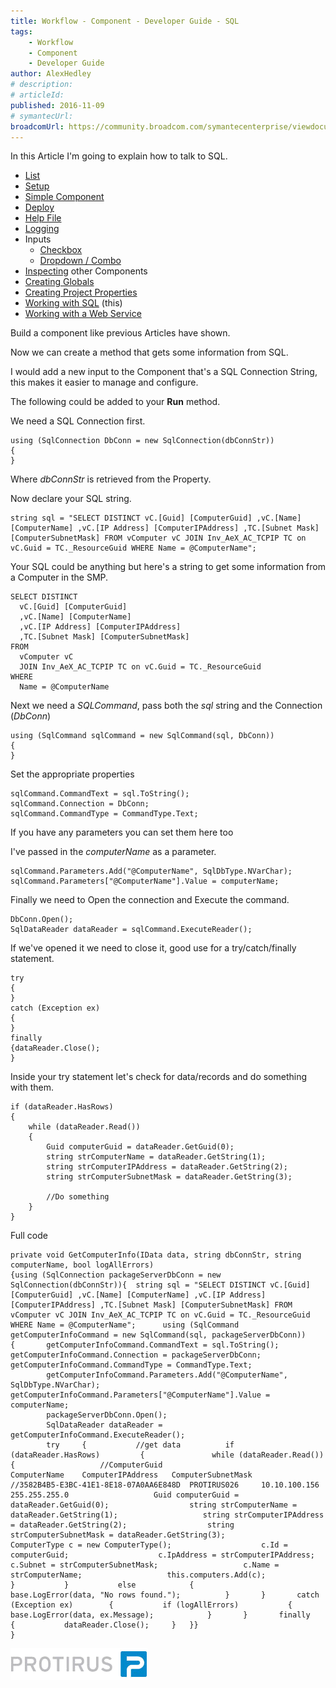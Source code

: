 ```yaml
---
title: Workflow - Component - Developer Guide - SQL
tags:
    - Workflow
    - Component
    - Developer Guide
author: AlexHedley
# description: 
# articleId: 
published: 2016-11-09
# symantecUrl:
broadcomUrl: https://community.broadcom.com/symantecenterprise/viewdocument/workflow-component-developer-gu-12?CommunityKey=04ead5e9-3643-4118-b853-afa5a58710c6&tab=librarydocuments
---
```


In this Article I'm going to explain how to talk to SQL.
  
- [List](https://community.broadcom.com/symantecenterprise/viewdocument?DocumentKey=2f07f920-0cbd-4be4-83a8-c6180eee3092&amp;CommunityKey=04ead5e9-3643-4118-b853-afa5a58710c6&amp;tab=librarydocuments)
- [Setup](https://community.broadcom.com/symantecenterprise/viewdocument?DocumentKey=17aa2b9a-9092-40d0-afab-a6d8316de97d&amp;CommunityKey=04ead5e9-3643-4118-b853-afa5a58710c6&amp;tab=librarydocuments)
- [Simple Component](https://community.broadcom.com/symantecenterprise/viewdocument?DocumentKey=86d55504-8f8e-41c7-9eff-ad882326a8f7&amp;CommunityKey=04ead5e9-3643-4118-b853-afa5a58710c6&amp;tab=librarydocuments)
- [Deploy](https://community.broadcom.com/symantecenterprise/viewdocument?DocumentKey=70a9fde5-0d87-4b9d-a3be-0907567ffc00&amp;CommunityKey=04ead5e9-3643-4118-b853-afa5a58710c6&amp;tab=librarydocuments)
- [Help File](https://community.broadcom.com/symantecenterprise/viewdocument?DocumentKey=80437c69-ccc3-47e6-a850-9cf3f301b340&amp;CommunityKey=04ead5e9-3643-4118-b853-afa5a58710c6&amp;tab=librarydocuments)
- [Logging](https://community.broadcom.com/symantecenterprise/viewdocument?DocumentKey=63b72a9a-53b8-4d4b-bce3-5f0732b134d5&amp;CommunityKey=04ead5e9-3643-4118-b853-afa5a58710c6&amp;tab=librarydocuments)
- Inputs
    - [Checkbox](https://community.broadcom.com/symantecenterprise/viewdocument?DocumentKey=74c56ef7-1119-40fe-9d5f-3c7a1d808d4c&amp;CommunityKey=04ead5e9-3643-4118-b853-afa5a58710c6&amp;tab=librarydocuments)
    - [Dropdown / Combo](https://community.broadcom.com/symantecenterprise/viewdocument?DocumentKey=267159ac-b8e7-45b4-abe4-f85d78e30783&amp;CommunityKey=04ead5e9-3643-4118-b853-afa5a58710c6&amp;tab=librarydocuments)
- [Inspecting](https://community.broadcom.com/symantecenterprise/viewdocument?DocumentKey=2c3b3a6f-01d7-4157-a143-ba30c9edc930&amp;CommunityKey=04ead5e9-3643-4118-b853-afa5a58710c6&amp;tab=librarydocuments) other Components
- [Creating Globals](https://community.broadcom.com/symantecenterprise/viewdocument?DocumentKey=cf54de06-be56-46ff-b937-148efa57eaec&amp;CommunityKey=04ead5e9-3643-4118-b853-afa5a58710c6&amp;tab=librarydocuments)
- [Creating Project Properties](https://community.broadcom.com/symantecenterprise/viewdocument?DocumentKey=4cfc07c5-404e-49b3-81b6-520d4ea43d5c&amp;CommunityKey=04ead5e9-3643-4118-b853-afa5a58710c6&amp;tab=librarydocuments)
- [Working with SQL](https://community.broadcom.com/symantecenterprise/viewdocument?DocumentKey=f3cf0097-06e7-42f3-a747-d0dff319c1e5&amp;CommunityKey=04ead5e9-3643-4118-b853-afa5a58710c6&amp;tab=librarydocuments) (this)
- [Working with a Web Service](https://community.broadcom.com/symantecenterprise/viewdocument?DocumentKey=26368883-708b-4432-999b-7064f2f25794&amp;CommunityKey=04ead5e9-3643-4118-b853-afa5a58710c6&amp;tab=librarydocuments)

Build a component like previous Articles have shown.

Now we can create a method that gets some information from SQL.
  
I would add a new input to the Component that's a SQL Connection String, this makes it easier to manage and configure.
  
The following could be added to your **Run** method.
  
We need a SQL Connection first.

    using (SqlConnection DbConn = new SqlConnection(dbConnStr))
    {
    }

Where *dbConnStr* is retrieved from the Property.
  
Now declare your SQL string.

    string sql = "SELECT DISTINCT vC.[Guid] [ComputerGuid] ,vC.[Name] [ComputerName] ,vC.[IP Address] [ComputerIPAddress] ,TC.[Subnet Mask] [ComputerSubnetMask] FROM vComputer vC JOIN Inv_AeX_AC_TCPIP TC on vC.Guid = TC._ResourceGuid WHERE Name = @ComputerName";

Your SQL could be anything but here's a string to get some information from a Computer in the SMP.

    SELECT DISTINCT 
      vC.[Guid] [ComputerGuid] 
      ,vC.[Name] [ComputerName] 
      ,vC.[IP Address] [ComputerIPAddress] 
      ,TC.[Subnet Mask] [ComputerSubnetMask] 
    FROM 
      vComputer vC 
      JOIN Inv_AeX_AC_TCPIP TC on vC.Guid = TC._ResourceGuid 
    WHERE 
      Name = @ComputerName

Next we need a *SQLCommand*, pass both the *sql* string and the Connection (*DbConn*)

    using (SqlCommand sqlCommand = new SqlCommand(sql, DbConn))
    {
    }

Set the appropriate properties

    sqlCommand.CommandText = sql.ToString();
    sqlCommand.Connection = DbConn;
    sqlCommand.CommandType = CommandType.Text;

If you have any parameters you can set them here too
  
I've passed in the *computerName* as a parameter.

    sqlCommand.Parameters.Add("@ComputerName", SqlDbType.NVarChar);
    sqlCommand.Parameters["@ComputerName"].Value = computerName;

Finally we need to Open the connection and Execute the command.

    DbConn.Open();
    SqlDataReader dataReader = sqlCommand.ExecuteReader();

If we've opened it we need to close it, good use for a try/catch/finally statement.

    try
    {
    }
    catch (Exception ex)
    {
    }
    finally
    {dataReader.Close();
    }

Inside your try statement let's check for data/records and do something with them.

    if (dataReader.HasRows)
    {
        while (dataReader.Read())
        {
            Guid computerGuid = dataReader.GetGuid(0);
            string strComputerName = dataReader.GetString(1);
            string strComputerIPAddress = dataReader.GetString(2);
            string strComputerSubnetMask = dataReader.GetString(3);
            
            //Do something
        }
    }

Full code

    private void GetComputerInfo(IData data, string dbConnStr, string computerName, bool logAllErrors)
    {using (SqlConnection packageServerDbConn = new SqlConnection(dbConnStr)){	string sql = "SELECT DISTINCT vC.[Guid] [ComputerGuid] ,vC.[Name] [ComputerName] ,vC.[IP Address] [ComputerIPAddress] ,TC.[Subnet Mask] [ComputerSubnetMask] FROM vComputer vC JOIN Inv_AeX_AC_TCPIP TC on vC.Guid = TC._ResourceGuid WHERE Name = @ComputerName";		using (SqlCommand getComputerInfoCommand = new SqlCommand(sql, packageServerDbConn))	{		getComputerInfoCommand.CommandText = sql.ToString();		getComputerInfoCommand.Connection = packageServerDbConn;		getComputerInfoCommand.CommandType = CommandType.Text;
    		getComputerInfoCommand.Parameters.Add("@ComputerName", SqlDbType.NVarChar);		getComputerInfoCommand.Parameters["@ComputerName"].Value = computerName;
    		packageServerDbConn.Open();
    		SqlDataReader dataReader = getComputerInfoCommand.ExecuteReader();
    		try		{			//get data			if (dataReader.HasRows)			{				while (dataReader.Read())				{					//ComputerGuid	                        ComputerName	ComputerIPAddress	ComputerSubnetMask					//3582B4B5-E3BC-41E1-8E18-07A0AA6E848D	PROTIRUS026	    10.10.100.156	    255.255.255.0					Guid computerGuid = dataReader.GetGuid(0);					string strComputerName = dataReader.GetString(1);					string strComputerIPAddress = dataReader.GetString(2);					string strComputerSubnetMask = dataReader.GetString(3);										ComputerType c = new ComputerType();					c.Id = computerGuid;					c.IpAddress = strComputerIPAddress;					c.Subnet = strComputerSubnetMask;					c.Name = strComputerName;					this.computers.Add(c);				}			}			else			{				base.LogError(data, "No rows found.");			}		}		catch (Exception ex)		{			if (logAllErrors)			{				base.LogError(data, ex.Message);			}		}		finally		{			dataReader.Close();		}	}}
    }

![Protirus](images\Protirus.png)
